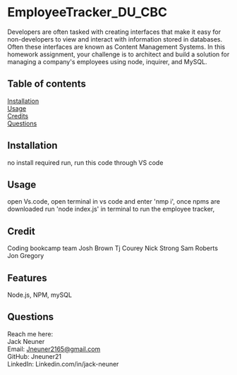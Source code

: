 # EmployeeTracker_DU_CBC

Developers are often tasked with creating interfaces that make it easy for non-developers to view and interact with information stored in databases. Often these interfaces are known as Content Management Systems. In this homework assignment, your challenge is to architect and build a solution for managing a company's employees using node, inquirer, and MySQL.

## Table of contents

[Installation](#installation)  
 [Usage](#usage)  
 [Credits](#credits)  
 [Questions](#Questions)

## Installation

no install required run, run this code through VS code

## Usage

open Vs.code, open terminal in vs code and enter 'nmp i', once npms are downloaded run 'node index.js' in terminal to run the employee tracker,

## Credit

Coding bookcamp team
Josh Brown
Tj Courey
Nick Strong
Sam Roberts
Jon Gregory

## Features

Node.js, NPM, mySQL

## Questions

Reach me here:  
 Jack Neuner  
 Email: Jneuner2165@gmail.com  
 GitHub: Jneuner21  
 LinkedIn: Linkedin.com/in/jack-neuner
